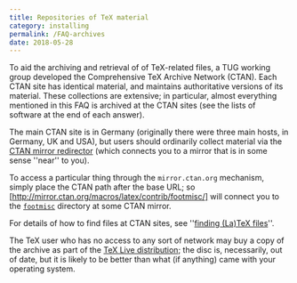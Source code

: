 ```yaml
---
title: Repositories of TeX material
category: installing
permalink: /FAQ-archives
date: 2018-05-28
---
```


To aid the archiving and retrieval of of TeX-related files, a
TUG working group developed the Comprehensive TeX Archive
Network (CTAN).  Each CTAN site has identical material,
and maintains authoritative versions of its material.  These
collections are extensive; in particular, almost everything mentioned
in this FAQ
is archived at the CTAN sites (see the lists of software at the
end of each answer).

The main CTAN site is in Germany
(originally there were three main hosts, in Germany, UK and USA),
but users should ordinarily collect material via the 
[CTAN mirror redirector](http://mirror.ctan.org/)
(which connects you to a mirror that is in some sense ''near'' to
you).

To access a particular thing through the `mirror.ctan.org`
mechanism, simply place the CTAN path after the base
URL; so
[http://mirror.ctan.org/macros/latex/contrib/footmisc/] will
connect you to the [`footmisc`](https://ctan.org/pkg/footmisc) directory at some CTAN
mirror.

For details of how to find files at CTAN sites, see
''[finding (La)TeX files](FAQ-findfiles)''.

The TeX user who has no access to any sort of
network may buy a copy of the archive as part of the
[TeX&nbsp;Live distribution](FAQ-CD); the disc is, necessarily, out
of date, but it is likely to be better than what (if anything) came
with your operating system.

